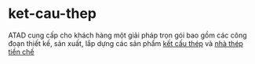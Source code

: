 # ket-cau-thep
ATAD cung cấp cho khách hàng một giải pháp trọn gói bao gồm các công đoạn thiết kế, sản xuất, lắp dựng các sản phẩm <a href="http://atad.vn/vi/mo-ta-ket-cau-thep/">kết cấu thép</a> và <a href="http://atad.vn/vi/mo-ta-nha-thep-tien-che/"> nhà thép tiền chế</a>
